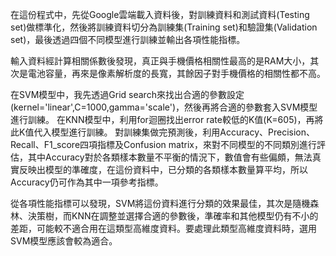 在這份程式中，先從Google雲端載入資料後，對訓練資料和測試資料(Testing set)做標準化，然後將訓練資料切分為訓練集(Training set)和驗證集(Validation set)，最後透過四個不同模型進行訓練並輸出各項性能指標。

輸入資料經計算相關係數後發現，真正與手機價格相關性最高的是RAM大小，其次是電池容量，再來是像素解析度的長寬，其餘因子對手機價格的相關性都不高。

在SVM模型中，我先透過Grid search來找出合適的參數設定(kernel='linear',C=1000,gamma='scale')，然後再將合適的參數套入SVM模型進行訓練。 在KNN模型中，利用for迴圈找出error rate較低的K值(K=605)，再將此K值代入模型進行訓練。 對訓練集做完預測後，利用Accuracy、Precision、Recall、F1_score四項指標及Confusion matrix，來對不同模型的不同類別進行評估，其中Accuracy對於各類樣本數量不平衡的情況下，數值會有些偏頗，無法真實反映出模型的準確度，在這份資料中，已分類的各類樣本數量算平均，所以Accuracy仍可作為其中一項參考指標。

從各項性能指標可以發現，SVM將這份資料進行分類的效果最佳，其次是隨機森林、決策樹，而KNN在調整並選擇合適的參數後，準確率和其他模型仍有不小的差距，可能較不適合用在這類型高維度資料。要處理此類型高維度資料時，選用SVM模型應該會較為適合。
